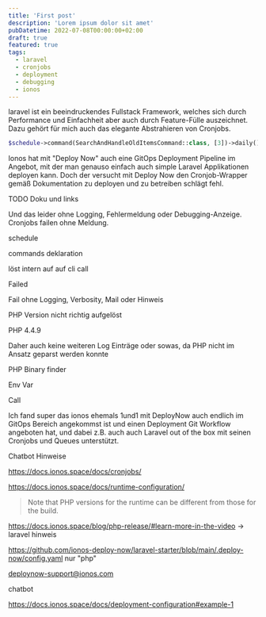 ```yaml
---
title: 'First post'
description: 'Lorem ipsum dolor sit amet'
pubDatetime: 2022-07-08T00:00:00+02:00
draft: true
featured: true
tags:
  - laravel
  - cronjobs
  - deployment
  - debugging
  - ionos  
---
```


laravel ist ein beeindruckendes Fullstack Framework, welches sich durch Performance und Einfachheit aber auch durch 
Feature-Fülle auszeichnet. Dazu gehört für mich auch das elegante Abstrahieren von Cronjobs.  

```php
$schedule->command(SearchAndHandleOldItemsCommand::class, [3])->daily()->withoutOverlapping();
```

Ionos hat mit "Deploy Now" auch eine GitOps Deployment Pipeline im Angebot, mit der man genauso einfach auch simple Laravel 
Applikationen deployen kann. Doch der versucht mit Deploy Now den Cronjob-Wrapper gemäß Dokumentation zu deployen und zu 
betreiben schlägt fehl.

TODO Doku und links


Und das leider ohne Logging, Fehlermeldung oder Debugging-Anzeige. 
Cronjobs failen ohne Meldung.  

schedule

commands deklaration

löst intern auf auf cli call

Failed

Fail ohne Logging, Verbosity, Mail oder Hinweis

PHP Version nicht richtig aufgelöst

PHP 4.4.9

Daher auch keine weiteren Log Einträge oder sowas, da PHP nicht im Ansatz geparst werden konnte

PHP Binary finder

Env Var

Call

Ich fand super das ionos ehemals 1und1 mit DeployNow auch endlich im GitOps Bereich angekommst ist und einen Deployment Git Workflow angeboten hat, und dabei z.B. auch auch Laravel out of the box mit seinen Cronjobs und Queues unterstützt.

Chatbot Hinweise

https://docs.ionos.space/docs/cronjobs/

https://docs.ionos.space/docs/runtime-configuration/ 

> Note that PHP versions for the runtime can be different from those for the build.
 
https://docs.ionos.space/blog/php-release/#learn-more-in-the-video -> laravel hinweis

https://github.com/ionos-deploy-now/laravel-starter/blob/main/.deploy-now/config.yaml nur "php"

deploynow-support@ionos.com

chatbot

https://docs.ionos.space/docs/deployment-configuration#example-1

